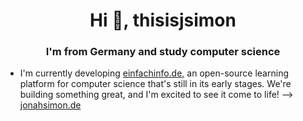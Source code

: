 <h1 align="center">Hi 👋, thisisjsimon</h1>
<h3 align="center">I'm from Germany and study computer science</h3>

- I'm currently developing [einfachinfo.de](www.einfachinfo.de), an open-source learning platform for computer science that's still in its early stages. We're building something great, and I'm excited to see it come to life! --> [jonahsimon.de](https://www.jonahsimon.de)





